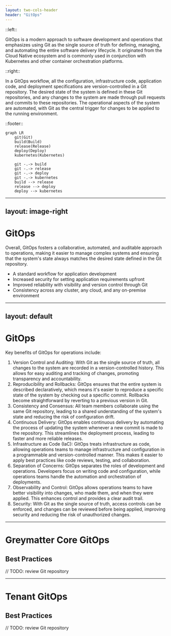 ```yaml
---
layout: two-cols-header
header: "GitOps"
---
```



::left::

<div class="smaller">

GitOps is a modern approach to software development and operations that emphasizes using Git as the single source of truth for defining, managing, and automating the entire software delivery lifecycle. It originated from the Cloud Native ecosystem and is commonly used in conjunction with Kubernetes and other container orchestration platforms.

</div>

::right::

<div class="smaller">

In a GitOps workflow, all the configuration, infrastructure code, application code, and deployment specifications are version-controlled in a Git repository. The desired state of the system is defined in these Git repositories, and any changes to the system are made through pull requests and commits to these repositories. The operational aspects of the system are automated, with Git as the central trigger for changes to be applied to the running environment.

</div>

::footer::


```mermaid {theme: 'neutral'}
graph LR
    git(Git)
    build(Build)
    release(Release)
    deploy(Deploy)
    kubernetes(Kubernetes)
    
    git -.-> build
    git -.-> release
    git -.-> deploy
    git -.-> kubernetes
    build --> release
    release --> deploy
    deploy --> kubernetes
```

---
layout: image-right
---

# GitOps

Overall, GitOps fosters a collaborative, automated, and auditable approach to operations, making it easier to manage complex systems and ensuring that the system's state always matches the desired state defined in the Git repository.

* A standard workflow for application development
* Increased security for setting application requirements upfront
* Improved reliability with visibility and version control through Git
* Consistency across any cluster, any cloud, and any on-premise environment

---
layout: default
---
# GitOps

Key benefits of GitOps for operations include:

1. Version Control and Auditing: With Git as the single source of truth, all changes to the system are recorded in a version-controlled history. This allows for easy auditing and tracking of changes, promoting transparency and accountability.
1. Reproducibility and Rollbacks: GitOps ensures that the entire system is described declaratively, which means it's easier to reproduce a specific state of the system by checking out a specific commit. Rollbacks become straightforward by reverting to a previous version in Git.
1. Consistency and Consensus: All team members collaborate using the same Git repository, leading to a shared understanding of the system's state and reducing the risk of configuration drift.
1. Continuous Delivery: GitOps enables continuous delivery by automating the process of updating the system whenever a new commit is made to the repository. This streamlines the deployment process, leading to faster and more reliable releases.
1. Infrastructure as Code (IaC): GitOps treats infrastructure as code, allowing operations teams to manage infrastructure and configuration in a programmable and version-controlled manner. This makes it easier to apply best practices like code reviews, testing, and collaboration.
1. Separation of Concerns: GitOps separates the roles of development and operations. Developers focus on writing code and configuration, while operations teams handle the automation and orchestration of deployments.
1. Observability and Control: GitOps allows operations teams to have better visibility into changes, who made them, and when they were applied. This enhances control and provides a clear audit trail.
1. Security: With Git as the single source of truth, access controls can be enforced, and changes can be reviewed before being applied, improving security and reducing the risk of unauthorized changes.

---

# Greymatter Core GitOps
## Best Practices

// TODO: review Git repository

---

# Tenant GitOps
## Best Practices

// TODO: review Git repository
